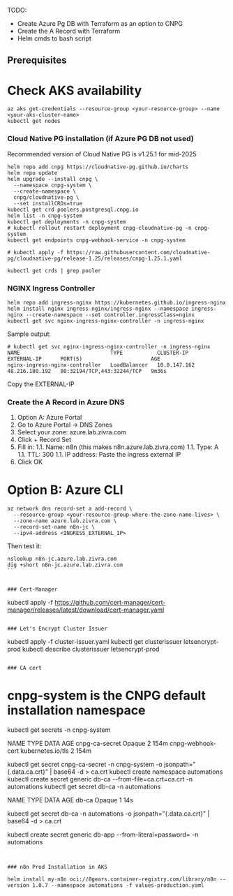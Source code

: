 
TODO:
- Create Azure Pg DB with Terraform as an option to CNPG
- Create the A Record with Terraform
- Helm cmds to bash script

## Prerequisites

# Check AKS availability

```
az aks get-credentials --resource-group <your-resource-group> --name <your-aks-cluster-name>
kubectl get nodes
```

### Cloud Native PG installation (if Azure PG DB not used)
Recommended version of Cloud Native PG is v1.25.1 for mid-2025

```
helm repo add cnpg https://cloudnative-pg.github.io/charts
helm repo update
helm upgrade --install cnpg \
  --namespace cnpg-system \
  --create-namespace \
  cnpg/cloudnative-pg \
  --set installCRDs=true
kubectl get crd poolers.postgresql.cnpg.io
helm list -n cnpg-system
kubectl get deployments -n cnpg-system
# kubectl rollout restart deployment cnpg-cloudnative-pg -n cnpg-system
kubectl get endpoints cnpg-webhook-service -n cnpg-system

# kubectl apply -f https://raw.githubusercontent.com/cloudnative-pg/cloudnative-pg/release-1.25/releases/cnpg-1.25.1.yaml

kubectl get crds | grep pooler

```

### NGINX Ingress Controller

```
helm repo add ingress-nginx https://kubernetes.github.io/ingress-nginx
helm install nginx ingress-nginx/ingress-nginx --namespace ingress-nginx --create-namespace --set controller.ingressClass=nginx
kubectl get svc nginx-ingress-nginx-controller -n ingress-nginx
```

Sample output:
```
# kubectl get svc nginx-ingress-nginx-controller -n ingress-nginx
NAME                             TYPE           CLUSTER-IP     EXTERNAL-IP      PORT(S)                      AGE
nginx-ingress-nginx-controller   LoadBalancer   10.0.147.162   48.216.180.192   80:32194/TCP,443:32244/TCP   9m36s
```

Copy the EXTERNAL-IP

### Create the A Record in Azure DNS

1. Option A: Azure Portal
1. Go to Azure Portal → DNS Zones
1. Select your zone: azure.lab.zivra.com
1. Click + Record Set
1. Fill in:
1.1. Name: n8n (this makes n8n.azure.lab.zivra.com)
1.1. Type: A
1.1. TTL: 300
1.1. IP address: Paste the ingress external IP
1. Click OK


# Option B: Azure CLI

```
az network dns record-set a add-record \
  --resource-group <your-resource-group-where-the-zone-name-lives> \
  --zone-name azure.lab.zivra.com \
  --record-set-name n8n-jc \
  --ipv4-address <INGRESS_EXTERNAL_IP>
```

Then test it:

```
nslookup n8n-jc.azure.lab.zivra.com
dig +short n8n-jc.azure.lab.zivra.com
``


### Cert-Manager
```
kubectl apply -f https://github.com/cert-manager/cert-manager/releases/latest/download/cert-manager.yaml
```

### Let's Encrypt Cluster Issuer

```
kubectl apply -f cluster-issuer.yaml
kubectl get clusterissuer letsencrypt-prod
kubectl describe clusterissuer letsencrypt-prod
```

### CA cert

```
# cnpg-system is the CNPG default installation namespace
kubectl get secrets -n cnpg-system

NAME                TYPE                DATA   AGE
cnpg-ca-secret      Opaque              2      154m
cnpg-webhook-cert   kubernetes.io/tls   2      154m

kubectl get secret cnpg-ca-secret -n cnpg-system -o jsonpath="{.data.ca\.crt}" | base64 -d > ca.crt
kubectl create namespace automations
kubectl create secret generic db-ca --from-file=ca.crt=ca.crt -n automations
kubectl get secret db-ca -n automations

NAME    TYPE     DATA   AGE
db-ca   Opaque   1      14s


kubectl get secret db-ca -n automations -o jsonpath="{.data.ca\.crt}" | base64 -d > ca.crt

kubectl create secret generic db-app --from-literal=password=<your-db-password> -n automations

```


### n8n Prod Installation in AKS

helm install my-n8n oci://8gears.container-registry.com/library/n8n --version 1.0.7 --namespace automations -f values-production.yaml



